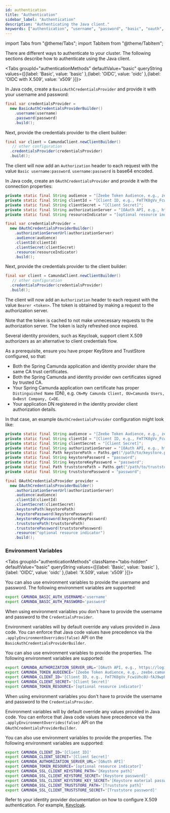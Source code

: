 ```yaml
---
id: authentication
title: "Authentication"
sidebar_label: "Authentication"
description: "Authenticating the Java client."
keywords: ["authentication", "username", "password", "basic", "oauth", "x509"]
---
```


import Tabs from "@theme/Tabs";
import TabItem from "@theme/TabItem";

There are different ways to authenticate to your cluster. The following sections describe how to authenticate using the Java client.

<Tabs groupId="authenticationMethods" defaultValue="basic" queryString values={[{label: 'Basic', value: 'basic' },{label: 'OIDC', value: 'oidc' },{label: 'OIDC with X.509', value: 'x509' }]}>

<TabItem value="basic">

In Java code, create a `BasicAuthCredentialsProvider` and provide it with your username and password:

```java
final var credentialsProvider =
  new BasicAuthCredentialsProviderBuilder()
    .username(username)
    .password(password)
    .build();
```

Next, provide the credentials provider to the client builder:

```java
final var client = CamundaClient.newClientBuilder()
   // other configuration
  .credentialsProvider(credentialsProvider)
  .build();
```

The client will now add an `Authorization` header to each request with the value `Basic username:password`. `username:password`
is base64 encoded.

</TabItem>

<TabItem value="oidc">

In Java code, create an `OAuthCredentialsProvider` and provide it with the connection properties:

```java
private static final String audience = "[Zeebe Token Audience, e.g., zeebe.camunda.io]";
private static final String clientId = "[Client ID, e.g., FmT7K8gVv_FcwiUhc8U-fAJ9wph0Kn~P]";
private static final String clientSecret = "[Client Secret]";
private static final String authorizationServer = "[OAuth API, e.g., https://login.cloud.camunda.io/oauth/token]";
private static final String resourceIndicator = "[optional resource indicator]";

final var credentialsProvider =
  new OAuthCredentialsProviderBuilder()
    .authorizationServerUrl(authorizationServer)
    .audience(audience)
    .clientId(clientId)
    .clientSecret(clientSecret)
    .resource(resourceIndicator)
    .build();
```

Next, provide the credentials provider to the client builder:

```java
final var client = CamundaClient.newClientBuilder()
   // other configuration
  .credentialsProvider(credentialsProvider)
  .build();
```

The client will now add an `Authorization` header to each request with the value `Bearer <token>`. The token is obtained by making a request to the authorization server.

Note that the token is cached to not make unnecessary requests to the authorization server. The token is lazily refreshed once expired.

</TabItem>

<TabItem value="x509">

Several identity providers, such as Keycloak, support client X.509 authorizers as an alternative to client credentials flow.

As a prerequisite, ensure you have proper KeyStore and TrustStore configured, so that:

- Both the Spring Camunda application and identity provider share the same CA trust certificates.
- Both the Spring Camunda and identity provider own certificates signed by trusted CA.
- Your Spring Camunda application own certificate has proper `Distinguished Name` (DN), e.g.
  `CN=My Camunda Client, OU=Camunda Users, O=Best Company, C=DE`.
- Your application DN registered in the identity provider client authorization details.

In that case, an example `OAuthCredentialsProvider` configuration might look like:

```java
private static final String audience = "[Zeebe Token Audience, e.g., zeebe.camunda.io]";
private static final String clientId = "[Client ID, e.g., FmT7K8gVv_FcwiUhc8U-fAJ9wph0Kn~P]";
private static final String clientSecret = "[Client Secret]";
private static final String authorizationServer = "[OAuth API, e.g., https://login.cloud.camunda.io/oauth/token]";
private static final Path keystorePath = Paths.get("/path/to/keystore.p12");
private static final String keystorePassword = "password";
private static final String keystoreKeyPassword = "password";
private static final Path truststorePath = Paths.get("/path/to/truststore.jks");
private static final String truststorePassword = "password";

final OAuthCredentialsProvider provider =
  new OAuthCredentialsProviderBuilder()
    .authorizationServerUrl(authorizationServer)
    .audience(audience)
    .clientId(clientId)
    .clientSecret(clientSecret)
    .keystorePath(keystorePath)
    .keystorePassword(keystorePassword)
    .keystoreKeyPassword(keystoreKeyPassword)
    .truststorePath(truststorePath)
    .truststorePassword(truststorePassword)
    .resource("optional resource indicator")
    .build();
```

</TabItem>
</Tabs>

### Environment Variables

<Tabs groupId="authenticationMethods" className="tabs-hidden" defaultValue="basic" queryString values={[{label: 'Basic', value: 'basic' },{label: 'OIDC', value: 'oidc' },{label: 'X.509', value: 'x509' }]}>

<TabItem value="basic">
You can also use environment variables to provide the username and password. The following environment variables are supported:

```bash
export CAMUNDA_BASIC_AUTH_USERNAME='username'
export CAMUNDA_BASIC_AUTH_PASSWORD='password'
```

When using environment variables you don't have to provide the username and password to the `CredentialsProvider`.

Environment variables will by default override any values provided in Java code. You can enforce that Java code values have precedence via the `.applyEnvironmentOverrides(false)` API on the `BasicAuthCredentialsProviderBuilder`.
</TabItem>

<TabItem value="oidc">
You can also use environment variables to provide the properties. The following environment variables are supported:

```bash
export CAMUNDA_AUTHORIZATION_SERVER_URL='[OAuth API, e.g., https://login.cloud.camunda.io/oauth/token]'
export CAMUNDA_TOKEN_AUDIENCE='[Zeebe Token Audience, e.g., zeebe.camunda.io]'
export CAMUNDA_CLIENT_ID='[Client ID, e.g., FmT7K8gVv_FcwiUhc8U-fAJ9wph0Kn~P]'
export CAMUNDA_CLIENT_SECRET='[Client Secret]'
export CAMUNDA_TOKEN_RESOURCE='[optional resource indicator]'
```

When using environment variables you don't have to provide the username and password to the `CredentialsProvider`.

Environment variables will by default override any values provided in Java code. You can enforce that Java code values have precedence via the `.applyEnvironmentOverrides(false)` API on the `OAuthCredentialsProviderBuilder`.
</TabItem>

<TabItem value="x509">

You can also use environment variables to provide the properties. The following environment variables are supported:

```bash
export CAMUNDA_CLIENT_ID='[Client ID]'
export CAMUNDA_CLIENT_SECRET='[Client Secret]'
export CAMUNDA_AUTHORIZATION_SERVER_URL='[OAuth API]'
export CAMUNDA_TOKEN_RESOURCE='[optional resource indicator]'
export CAMUNDA_SSL_CLIENT_KEYSTORE_PATH='[Keystore path]'
export CAMUNDA_SSL_CLIENT_KEYSTORE_SECRET='[Keystore password]'
export CAMUNDA_SSL_CLIENT_KEYSTORE_KEY_SECRET='[Keystore material password]'
export CAMUNDA_SSL_CLIENT_TRUSTSTORE_PATH='[Truststore path]'
export CAMUNDA_SSL_CLIENT_TRUSTSTORE_SECRET='[Truststore password]'
```

Refer to your identity provider documentation on how to configure X.509 authentication. For example, [Keycloak](https://www.keycloak.org/server/mutual-tls).

</TabItem>
</Tabs>
